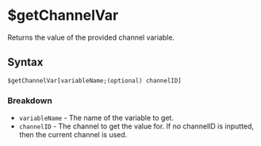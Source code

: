 # $getChannelVar
Returns the value of the provided channel variable.

## Syntax
```
$getChannelVar[variableName;(optional) channelID]
```

### Breakdown
- `variableName` - The name of the variable to get.
- `channelID` - The channel to get the value for. If no channelID is inputted, then the current channel is used.
